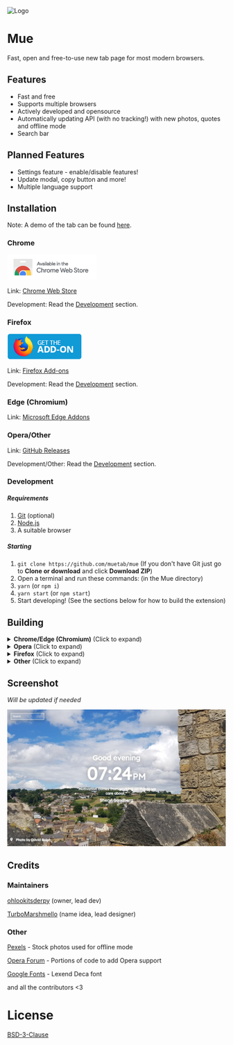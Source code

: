 ![Logo](https://github.com/muetab/branding/raw/master/logo/logo_horizontal.png)

# Mue
Fast, open and free-to-use new tab page for most modern browsers.

## Features
* Fast and free
* Supports multiple browsers
* Actively developed and opensource
* Automatically updating API (with no tracking!) with new photos, quotes and offline mode
* Search bar

## Planned Features
* Settings feature - enable/disable features!
* Update modal, copy button and more!
* Multiple language support

## Installation
Note: A demo of the tab can be found [here](https://mue.now.sh).
### Chrome
[![Chrome Web Store Logo](assets/chrome.png)](https://chrome.google.com/webstore/detail/mue/bngmbednanpcfochchhgbkookpiaiaid)

Link: [Chrome Web Store](https://chrome.google.com/webstore/detail/mue/bngmbednanpcfochchhgbkookpiaiaid)

Development: Read the [Development](#development) section.
### Firefox
[![Firefox Add-ons Logo](assets/firefox.png)](https://addons.mozilla.org/firefox/addon/mue)

Link: [Firefox Add-ons](https://addons.mozilla.org/firefox/addon/mue)

Development: Read the [Development](#development) section.
### Edge (Chromium)
Link: [Microsoft Edge Addons](https://microsoftedge.microsoft.com/addons/detail/aepnglgjfokepefimhbnibfjekidhmja)
### Opera/Other
Link: [GitHub Releases](https://github.com/ohlookitsderpy/Mue/releases)

Development/Other: Read the [Development](#development) section.
### Development
##### Requirements
<ol>
  <li><a href='https://git-scm.com'>Git</a> (optional)</li>
  <li><a href='https://nodejs.org'>Node.js</a></li>
  <li>A suitable browser</li>
</ol>
<h5>Starting</h5>
<ol>
  <li> <code>git clone https://github.com/muetab/mue</code> (If you don't have Git just go to <b>Clone or
      download</b> and click <b>Download ZIP</b>)
  <li> Open a terminal and run these commands: (in the Mue directory)
  <li> <code>yarn</code> (or <code>npm i</code>)
  <li> <code>yarn start</code> (or <code>npm start</code>)
  <li> Start developing! (See the sections below for how to build the extension)
</ol>
<h2>Building</h5>
<details>
  <summary><b>Chrome/Edge (Chromium)</b> (Click to expand)</summary>
  <ol>
    <li> <code>yarn run build</code> (or <code>npm run build</code>)
    <li> Rename <code>manifest-chrome.json</code> in the "manfiest" folder to <code>manifest.json</code> in "build"
    <li> Visit <code>chrome://extensions</code> in Chrome
    <li> Click <b>Load unpacked</b> (Make sure <b>Developer Mode</b> is on)
    <li> Go to the directory containing the built copy of Mue and click <b>ok</b>
    <li> Enjoy your new tab!
</details>
<details>
  <summary><b>Opera</b> (Click to expand)</summary>
  <ol>
    <li> <code>yarn run build</code> (or <code>npm run build</code>)
    <li> Rename <code>manifest-opera.json</code> in the "manfiest" folder to <code>manifest.json</code> in "build"
    <li> Copy <codebackground-opera.js</code> in the "manifest" folder to "build"
    <li> Visit <code>about://extensions</code> in Opera
    <li> Click <b>Load unpacked extension...</b> (Make sure <b>Developer Mode</b> is on)
    <li> Go to the directory containing Mue and click <b>ok</b>
    <li> Enjoy your new tab!
</details>
<details>
  <summary><b>Firefox</b> (Click to expand)</summary>
  <ol>
    <li> <code>yarn run build</code> (or <code>npm run build</code>)
    <li> Rename <code>manifest-firefox.json</code> in the "manfiest" folder to <code>manifest.json</code> in "build"
    <li> Move <code>manifest/background-opera.js</code> to <code>build/background-opera.js</code>   
    <li> Visit <code>about:debugging#addons</code> in Firefox
    <li> Click <b>Load Temporary Add-on</b>
    <li> Go to the directory containing Mue and click on the <b>manifest.json</b>
    <li> Enjoy your new tab!
  </ol>
</details>
<details>
  <summary><b>Other</b> (Click to expand)</summary>
  <i>Note: To get the full new tab experience, set your browser to open the <code>index.html</code> on startup and tab open!</i>
    <ol>
      <li> <code>yarn run build</code> (or <code>npm run build</code>)
      <li> Open the <code>index.html</code> in your browser
      <li> Enjoy your new tab!
    </ol>
</details>

## Screenshot
*Will be updated if needed*

![Screenshot](assets/screenshot.jpg)

## Credits
### Maintainers
[ohlookitsderpy](https://github.com/ohlookitsderpy) (owner, lead dev)

[TurboMarshmello](https://github.com/TurboMarshmello) (name idea, lead designer)

### Other
[Pexels](https://pexels.com) - Stock photos used for offline mode

[Opera Forum](https://forums.opera.com/topic/25046/how-to-disable-completely-the-speed-dial/14) - Portions of code to add Opera support

[Google Fonts](https://fonts.google.com/specimen/Lexend+Deca) - Lexend Deca font

and all the contributors <3

# License
[BSD-3-Clause](LICENSE)

